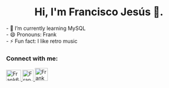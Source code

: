 <div align="center">
  <h1>Hi, I'm Francisco Jesús 👋.</h1>
</div>
<p>
- 🌱 I’m currently learning MySQL<br>
- 😄 Pronouns: Frank<br>
- ⚡ Fun fact: I like retro music<br>
</p>

<h3 align="left">Connect with me:</h3>
  <a href="https://twitter.com/FrankSC6482">
    <img src="https://1000logos.net/wp-content/uploads/2017/06/Twitter-Log%D0%BE.png" alt="Frank6482" width="40" height="30">
  </a>
  <a href="https://www.linkedin.com/in/francisco-sono-820a6526a/">
    <img src="https://cdn-icons-png.flaticon.com/256/174/174857.png" alt="Frank" width="30" height="30">
  </a>
  <a href="https://medium.com/@5784_99824">
    <img src="https://cdn1.iconfinder.com/data/icons/social-media-circle-7/512/Circled_Medium_svg5-512.png" alt="Frank" width="35" height="35">
  </a>
